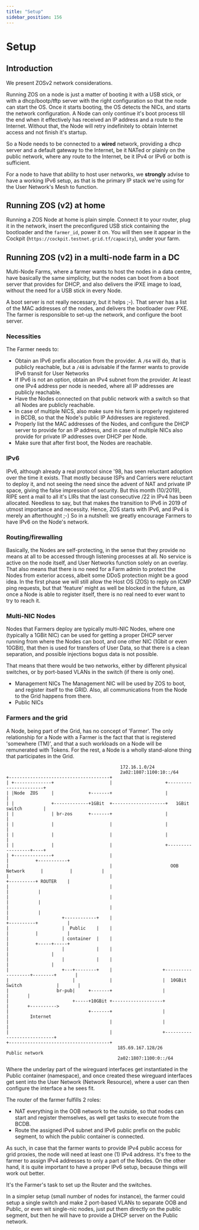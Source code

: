 ```yaml
---
title: "Setup"
sidebar_position: 156
---
```


<h1>Setup</h1>

## Introduction

We present ZOSv2 network considerations.

Running ZOS on a node is just a matter of booting it with a USB stick, or with a dhcp/bootp/tftp server with the right configuration so that the node can start the OS.
Once it starts booting, the OS detects the NICs, and starts the network configuration. A Node can only continue it's boot process till the end when it effectively has received an IP address and a route to the Internet. Without that, the Node will  retry indefinitely to obtain Internet access and not finish it's startup.

So a Node needs to be connected to a __wired__ network, providing a dhcp server and a default gateway to the Internet, be it NATed or plainly on the public network, where any route to the Internet, be it IPv4 or IPv6 or both is sufficient.

For a node to have that ability to host user networks, we **strongly** advise to have a working IPv6 setup, as that is the primary IP stack we're using for the User Network's Mesh to function.

## Running ZOS (v2) at home

Running a ZOS Node at home is plain simple. Connect it to your router, plug it in the network, insert the preconfigured USB stick containing the bootloader and the `farmer_id`, power it on.
You will then see it appear in the Cockpit (`https://cockpit.testnet.grid.tf/capacity`), under your farm.

## Running ZOS (v2) in a multi-node farm in a DC

Multi-Node Farms, where a farmer wants to host the nodes in a data centre, have basically the same simplicity, but the nodes can boot from a boot server that provides for DHCP, and also delivers the iPXE image to load, without the need for a USB stick in every Node.

A boot server is not really necessary, but it helps ;-). That server has a list of the MAC addresses of the nodes, and delivers the bootloader over PXE. The farmer is responsible to set-up the network, and configure the boot server.

### Necessities

The Farmer needs to:

- Obtain an IPv6 prefix allocation from the provider. A `/64` will do, that is publicly reachable, but a `/48` is advisable if the farmer wants to provide IPv6 transit for User Networks
- If IPv6 is not an option, obtain an IPv4 subnet from the provider. At least one IPv4 address per node is needed, where all IP addresses are publicly reachable.
- Have the Nodes connected on that public network with a switch so that all Nodes are publicly reachable.
- In case of multiple NICS, also make sure his farm is properly registered in BCDB, so that the Node's public IP Addresses are registered.
- Properly list the MAC addresses of the Nodes, and configure the DHCP server to provide for an IP address, and in case of multiple NICs also provide for private IP addresses over DHCP per Node.
- Make sure that after first boot, the Nodes are reachable.

### IPv6

IPv6, although already a real protocol since '98, has seen reluctant adoption over the time it exists. That mostly because ISPs and Carriers were reluctant to deploy it, and not seeing the need since the advent of NAT and private IP space, giving the false impression of security.
But this month (10/2019), RIPE sent a mail to all it's LIRs that the last  consecutive /22 in IPv4 has been allocated. Needless to say, but that makes the transition to IPv6 in 2019 of utmost importance and necessity.
Hence, ZOS starts with IPv6, and IPv4 is merely an afterthought ;-)
So in a nutshell: we greatly encourage Farmers to have IPv6 on the Node's network.

### Routing/firewalling

Basically, the Nodes are self-protecting, in the sense that they provide no means at all to be accessed through listening processes at all. No service is active on the node itself, and User Networks function solely on an overlay.
That also means that there is no need for a Farm admin to protect the Nodes from exterior access, albeit some DDoS protection might be a good idea.
In the first phase we will still allow the Host OS (ZOS) to reply on ICMP ping requests, but that 'feature' might as well be blocked in the future, as once a Node is able to register itself, there is no real need to ever want to try to reach it.

### Multi-NIC Nodes

Nodes that Farmers deploy are typically multi-NIC Nodes, where one (typically a 1GBit NIC) can be used for getting a proper DHCP server running from where the Nodes can boot, and one other NIC (1Gbit or even 10GBit), that then is used for transfers of User Data, so that there is a clean separation, and possible injections bogus data is not possible.

That means that there would be two networks, either by different physical switches, or by port-based VLANs in the switch (if there is only one).

- Management NICs
  The Management NIC will be used by ZOS to boot, and register itself to the GRID. Also, all communications from the Node to the Grid happens from there.
- Public NICs

### Farmers and the grid

A Node, being part of the Grid, has no concept of 'Farmer'. The only relationship for a Node with a Farmer is the fact that that is registered 'somewhere (TM)', and that a such workloads on a Node will be remunerated with Tokens. For the rest, a Node is a wholly stand-alone thing that participates in the Grid.

```text
                                           172.16.1.0/24
                                           2a02:1807:1100:10::/64
+--------------------------------------+
| +--------------+                     |                    +-----------------------+
| |Node  ZOS     |             +-------+                    |                       |
| |              +-------------+1GBit  +--------------------+   1GBit switch        |
| |              | br-zos      +-------+                    |                       |
| |              |                     |                    |                       |
| |              |                     |                    |                       |
| |              |                     |                    +------------------+----+
| +--------------+                     |                                       |          +-----------+
|                                      |                      OOB Network      |          |           |
|                                      |                                       +----------+ ROUTER    |
|                                      |                                                  |           |
|                                      |                                                  |           |
|                                      |                                                  |           |
|                    +------------+    |                                       +----------+           |
|                    |  Public    |    |                                       |          |           |
|                    | container  |    |                                       |          +-----+-----+
|                    |            |    |                                       |                |
|                    |            |    |                                       |                |
|                    +---+--------+    |                   +-------------------+--------+       |
|                        |             |                   |  10GBit Switch             |       |
|                  br-pub|     +-------+                   |                            |       |
|                        +-----+10GBit +-------------------+                            |       +---------->
|                              +-------+                   |                            |        Internet
|                                      |                   |                            |
|                                      |                   +----------------------------+
+--------------------------------------+
                                          185.69.167.128/26        Public network
                                          2a02:1807:1100:0::/64

```

Where the underlay part of the wireguard interfaces get instantiated in the Public container (namespace), and once created these wireguard interfaces get sent into the User Network (Network Resource), where a user can then configure the interface a he sees fit.

The router of the farmer fulfills 2 roles:

- NAT everything in the OOB network to the outside, so that nodes can start and register themselves, as well get tasks to execute from the BCDB.
- Route the assigned IPv4 subnet and IPv6 public prefix on the public segment, to which the public container is connected.

As such, in case that the farmer wants to provide IPv4 public access for grid proxies, the node will need at least one (1) IPv4 address. It's free to the farmer to assign IPv4 addresses to only a part of the Nodes.
On the other hand, it is quite important to have a proper IPv6 setup, because things will work out better.

It's the Farmer's task to set up the Router and the switches.

In a simpler setup (small number of nodes for instance), the farmer could setup a single switch and make 2 port-based VLANs to separate OOB and Public, or even wit single-nic nodes, just put them directly on the public segment, but then he will have to provide a DHCP server on the Public network.
